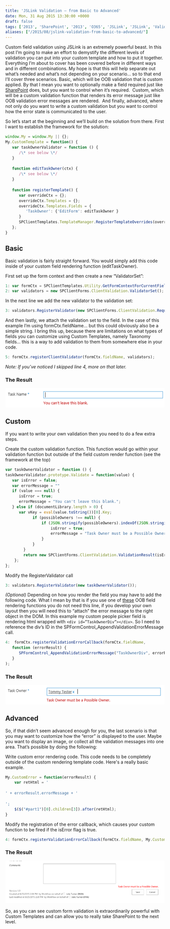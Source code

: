 ```yaml
---
title: 'JSLink Validation – from Basic to Advanced'
date: Mon, 31 Aug 2015 13:30:00 +0000
draft: false
tags: ['2013', 'SharePoint', '2013', 'O365', 'JSLink', 'JSLink', 'Validation', '2016']
aliases: ["/2015/08/jslink-validation-from-basic-to-advanced/"]
---
```


Custom field validation using JSLink is an extremely powerful beast. In this post I’m going to make an effort to demystify the different levels of validation you can put into your custom template and how to put it together. Everything I’m about to cover has been covered before in different ways and in different combinations. My hope is that this will help separate out what’s needed and what’s not depending on your scenario… so to that end I’ll cover three scenarios. Basic, which will be OOB validation that is custom applied. By that I mean you want to optionally make a field required just like [SharePoint](http://sharepoint.microsoft.com "Microsoft SharePoint") does, but you want to control when it’s required.  Custom, which will be a custom validation function that renders its error message just like OOB validation error messages are rendered.  And finally, advanced, where not only do you want to write a custom validation but you want to control how the error state is communicated to the user.

So let’s start at the beginning and we’ll build on the solution from there. First I want to establish the framework for the solution:

```javascript
window.My = window.My || {};
My.CustomTemplate = function() { 
   var taskOwnerValidator = function () {
      /\* see below \*/
   }

   function editTaskOwner(ctx) {
      /\* see below \*/
   }

   function registerTemplate() {
      var overrideCtx = {};
      overrideCtx.Templates = {};
      overrideCtx.Templates.Fields = {
         'TaskOwner': {'EditForm': editTaskOwner }
      }
      SPClientTemplates.TemplateManager.RegisterTemplateOverrides(overrideCtx);
   };
}

```

## Basic

Basic validation is fairly straight forward. You would simply add this code inside of your custom field rendering function (editTaskOwner).

First set up the form context and then create a new “ValidatorSet”:

```js
1: var formCtx = SPClientTemplates.Utility.GetFormContextForCurrentField(ctx);
2: var validators = new SPClientForms.ClientValidation.ValidatorSet(); 
```

In the next line we add the new validator to the validation set:

```js
3: validators.RegisterValidator(new SPClientForms.ClientValidation.RequiredValidator()); 
```

And then lastly, we attach the validation set to the field. In the case of this example I’m using formCtx.fieldName… but this could obviously also be a simple string. I bring this up, because there are limitations on what types of fields you can customize using Custom Templates, namely Taxonomy fields… this is a way to add validation to them from somewhere else in your code.

```js
5: formCtx.registerClientValidator(formCtx.fieldName, validators);
```

_Note: If you’ve noticed I skipped line 4, more on that later._

### The Result

![basic](basic.png)

## Custom

If you want to write your own validation then you need to do a few extra steps.

Create the custom validation function. This function would go within your validation function but outside of the field custom render function (see the framework at the top)

```js
var taskOwnerValidator = function () {
taskOwnerValidator.prototype.Validate = function(value) {
   var isError = false; 
   var errorMessage = ""
   if (value === null) {
      isError = true;
      errorMessage = "You can't leave this blank.";
   } else if (documentLibrary.length > 0) {
      var vKey = eval(value.toString())[0].Key;
            if (possibleOwners !== null) {
                if (JSON.stringify(possibleOwners).indexOf(JSON.stringify(vKey)) < 0) {
                    isError = true;
                    errorMessage = "Task Owner must be a Possible Owner.";
                }
            }
        }
        return new SPClientForms.ClientValidation.ValidationResult(isError, errorMessage);
    };
};
```

Modify the RegisterValidator call

```js
3: validators.RegisterValidator(new taskOwnerValidator());
```

_(Optional)_ Depending on how you render the field you may have to add the following code. What I mean by that is if you use one of [these](https://code.msdn.microsoft.com/office/Sample-8-List-add-and-edit-d228b751) OOB field rendering functions you do not need this line, if you develop your own layout then you will need this to “attach” the error message to the right object in the DOM. In this example my custom people picker field is rendering html wrapped with ```<div id=”TaskOwnerDiv”></div>```. So I need to reference the div’s ID in the SPFormControl\_AppendValidationErrorMessage call.

```js
4:  formCtx.registerValidationErrorCallback(formCtx.fieldName, 
   function (errorResult) { 
      SPFormControl_AppendValidationErrorMessage("TaskOwnerDiv", errorResult);
   }
);
```

### The Result

![custom](custom.png)

## Advanced

So, if that didn’t seem advanced enough for you, the last scenario is that you may want to customize how the “error” is displayed to the user. Maybe you want to display an image, or collect all the validation messages into one area. That’s possible by doing the following:

Write custom error rendering code. This code needs to be completely outside of the custom rendering template code. Here's a really basic example.

```js
My.CustomError = function(errorResult) {
    var retHtml = '

' + errorResult.errorMessage + '

';
    $($("#part1")[0].children[3]).after(retHtml);
}
```

Modify the registration of the error callback, which causes your custom function to be fired if the isError flag is true.

```js
4: formCtx.registerValidationErrorCallback(formCtx.fieldName, My.CustomError);
```

### The Result

![advanced](advanced.png)

So, as you can see custom form validation is extraordinarily powerful with Custom Templates and can allow you to really take SharePoint to the next level.
